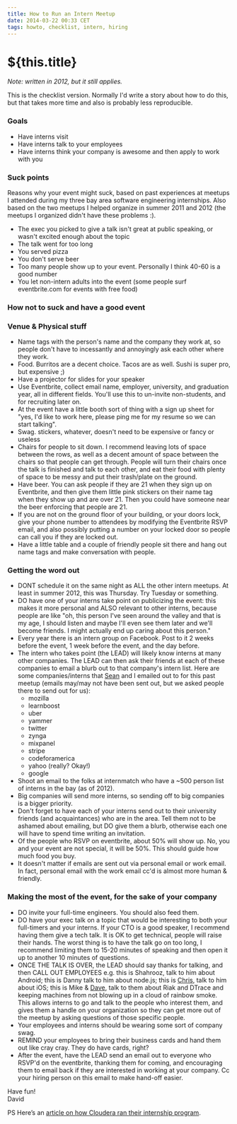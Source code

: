 ```yaml
---
title: How to Run an Intern Meetup
date: 2014-03-22 00:33 CET
tags: howto, checklist, intern, hiring
---
```

# ${this.title}

*Note: written in 2012, but it still applies.*

This is the checklist version. Normally I'd write a story about how to do this,
but that takes more time and also is probably less reproducible.

<!-- more -->

### Goals
- Have interns visit
- Have interns talk to your employees
- Have interns think your company is awesome and then apply to work with you

### Suck points
Reasons why your event might suck, based on past experiences at meetups I
attended during my three bay area software engineering internships. Also based
on the two meetups I helped organize in summer 2011 and 2012 (the meetups I
organized didn't have these problems :).

- The exec you picked to give a talk isn't great at public speaking, or wasn't
  excited enough about the topic
- The talk went for too long
- You served pizza
- You don't serve beer
- Too many people show up to your event. Personally I think 40-60 is a good
  number
- You let non-intern adults into the event (some people surf eventbrite.com for events with free food)

### How not to suck and have a good event

### Venue & Physical stuff

- Name tags with the person's name and the company they work at, so people don't
  have to incessantly and annoyingly ask each other where they work.
- Food. Burritos are a decent choice. Tacos are as well. Sushi is super pro, but
  expensive ;)
- Have a projector for slides for your speaker
- Use Eventbrite, collect email name, employer, university, and graduation year,
  all in different fields. You'll use this to un-invite non-students, and for
  recruiting later on.
- At the event have a little booth sort of thing with a sign up sheet for "yes,
  I'd like to work here, please ping me for my resume so we can start talking".
- Swag. stickers, whatever, doesn't need to be expensive or fancy or useless
- Chairs for people to sit down. I recommend leaving lots of space between the
  rows, as well as a decent amount of space between the chairs so that people
  can get through. People will turn their chairs once the talk is finished and
  talk to each other, and eat their food with plenty of space to be messy and
  put their trash/plate on the ground.
- Have beer. You can ask people if they are 21 when they sign up on Eventbrite,
  and then give them little pink stickers on their name tag when they show up
  and are over 21. Then you could have someone near the beer enforcing that
  people are 21.
- If you are not on the ground floor of your building, or your doors lock, give
  your phone number to attendees by modifying the Eventbrite RSVP email, and
  also possibly putting a number on your locked door so people can call you if
  they are locked out.
- Have a little table and a couple of friendly people sit there and hang out
  name tags and make conversation with people.

### Getting the word out

- DONT schedule it on the same night as ALL the other intern meetups. At least
  in summer 2012, this was Thursday. Try Tuesday or something.
- DO have one of your interns take point on publicizing the event: this makes it
  more personal and ALSO relevant to other interns, because people are like "oh,
  this person I've seen around the valley and that is my age, I should listen
  and maybe I'll even see them later and we'll become friends. I might actually
  end up caring about this person."
- Every year there is an intern group on Facebook. Post to it 2 weeks before the
  event, 1 week before the event, and the day before.
- The intern who takes point (the LEAD) will likely know interns at many other
  companies. The LEAD can then ask their friends at each of these companies to
  email a blurb out to that company's intern list. Here are some
  companies/interns that [Sean][sean] and I emailed out to for this past meetup (emails
  may/may not have been sent out, but we asked people there to send out for us):
    - mozilla
    - learnboost
    - uber
    - yammer
    - twitter
    - zynga
    - mixpanel
    - stripe
    - codeforamerica
    - yahoo (really? Okay!)
    - google
- Shoot an email to the folks at internmatch who have a ~500 person list of
  interns in the bay (as of 2012).
- Big companies will send more interns, so sending off to big companies is a
  bigger priority.
- Don't forget to have each of your interns send out to their university friends
  (and acquaintances) who are in the area. Tell them not to be ashamed about
  emailing, but DO give them a blurb, otherwise each one will have to spend time
  writing an invitation.
- Of the people who RSVP on eventbrite, about 50% will show up. No, you and your
  event are not special, it will be 50%. This should guide how much food you
  buy.
- It doesn't matter if emails are sent out via personal email or work email. In
  fact, personal email with the work email cc'd is almost more human & friendly.

### Making the most of the event, for the sake of your company
- DO invite your full-time engineers. You should also feed them.
- DO have your exec talk on a topic that would be interesting to both your
  full-timers and your interns. If your CTO is a good speaker, I recommend
  having them give a tech talk. It is OK to get technical, people will raise
  their hands. The worst thing is to have the talk go on too long, I recommend
  limiting them to 15-20 minutes of speaking and then open it up to another 10
  minutes of questions.
- ONCE THE TALK IS OVER, the LEAD should say thanks for talking, and
  then CALL OUT EMPLOYEES e.g. this is Shahrooz, talk to him about
  Android; this is Danny talk to him about node.js; this is [Chris][chris], talk to him
  about iOS; this is Mike & [Dave][dave], talk to them about Riak and DTrace and
  keeping machines from not blowing up in a cloud of rainbow smoke. This allows
  interns to go and talk to the people who interest them, and gives them a
  handle on your organization so they can get more out of the meetup by asking
  questions of those specific people.
- Your employees and interns should be wearing some sort of company swag.
- REMIND your employees to bring their business cards and hand them out like
  cray cray. They do have cards, right?
- After the event, have the LEAD send an email out to everyone who RSVP'd on the
  eventbrite, thanking them for coming, and encouraging them to email back if
  they are interested in working at your company. Cc your hiring person on this
  email to make hand-off easier.

Have fun!<br>
David

PS Here’s an [article on how Cloudera ran their internship program](https://dtrejo.com/how-to-run-an-intern-program-like-cloudera-s).

[sean]:https://twitter.com/seanzawi
[chris]:https://medium.com/tech-talk/d823af31f7c
[dave]:http://daveeddy.com/

